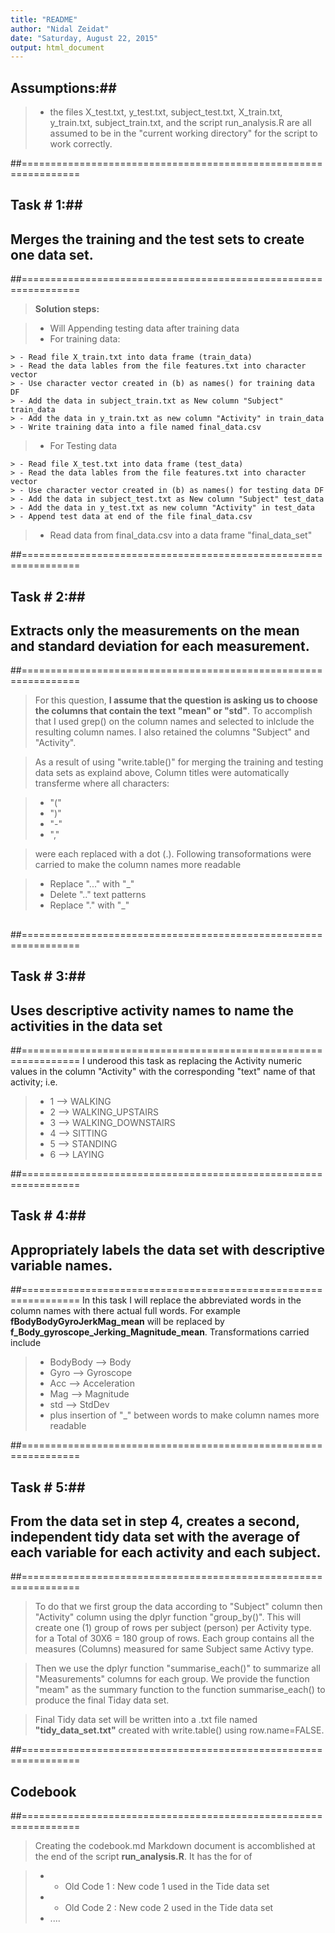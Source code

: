 ```yaml
---
title: "README"
author: "Nidal Zeidat"
date: "Saturday, August 22, 2015"
output: html_document
---
```


## Assumptions:##
> - the files X_test.txt, y_test.txt, subject_test.txt, X_train.txt, y_train.txt, subject_train.txt, and the script run_analysis.R are all assumed to be in the "current working  directory" for the script to work correctly.

##================================================================
## Task # 1:##
## Merges the training and the test sets to create one data set.
##================================================================
>**Solution steps:**

> - Will Appending testing data after training data
> - For training data:

    > - Read file X_train.txt into data frame (train_data)
    > - Read the data lables from the file features.txt into character vector
    > - Use character vector created in (b) as names() for training data DF
    > - Add the data in subject_train.txt as New column "Subject" train_data
    > - Add the data in y_train.txt as new column "Activity" in train_data
    > - Write training data into a file named final_data.csv
> - For Testing data

    > - Read file X_test.txt into data frame (test_data)
    > - Read the data lables from the file features.txt into character vector
    > - Use character vector created in (b) as names() for testing data DF
    > - Add the data in subject_test.txt as New column "Subject" test_data
    > - Add the data in y_test.txt as new column "Activity" in test_data
    > - Append test data at end of the file final_data.csv
    
> - Read data from final_data.csv into a data frame "final_data_set"

##================================================================
## Task # 2:##
## Extracts only the measurements on the mean and standard deviation for each measurement. 
##================================================================
>For this question, **I assume that the question is asking us to choose the columns that contain the text "mean" or "std"**. To accomplish that I used grep() on the column names and selected to inlclude the resulting column names. I also retained the columns "Subject" and "Activity".

>As a result of using "write.table()" for merging the training and testing data sets 
as explaind above, Column titles were automatically transferme where all characters:

> - "("
> - ")"
> - "-"
> - ","

>were each replaced with a dot (.). Following transoformations were carried to make the column names more readable

> - Replace "..." with "_"
> - Delete ".." text patterns
> - Replace "." with "_"

##
##================================================================
## Task # 3:##
## Uses descriptive activity names to name the activities in the data set 
##================================================================
I underood this task as replacing the Activity numeric values in the column
"Activity" with the corresponding "text" name of that activity; i.e.

> - 1 --> WALKING
> - 2 --> WALKING_UPSTAIRS
> - 3 --> WALKING_DOWNSTAIRS
> - 4 --> SITTING
> - 5 --> STANDING
> - 6 --> LAYING

##================================================================
## Task # 4:##
## Appropriately labels the data set with descriptive variable names. 
##================================================================
In this task I will replace the abbreviated words in the column names with
there actual full words. For example **fBodyBodyGyroJerkMag_mean** will be 
replaced by **f_Body_gyroscope_Jerking_Magnitude_mean**. Transformations carried include

> - BodyBody --> Body
> - Gyro --> Gyroscope
> - Acc --> Acceleration
> - Mag --> Magnitude
> - std --> StdDev
> - plus insertion of "_" between words to make column names more readable

##================================================================
## Task # 5:##
## From the data set in step 4, creates a second, independent tidy data set with the average of each variable for each activity and each subject.
##================================================================
>To do that we first group the data according to "Subject" column then "Activity" column
using the dplyr function "group_by()". This will create one (1) group of rows per subject (person) per Activity type. for a Total of 30X6 = 180 group of rows. Each group contains all the measures (Columns) measured for same Subject same Activy type.

>Then we use the dplyr function "summarise_each()" to summarize all "Measurements" columns for each group. We provide the function "meam" as the summary function to the function summarise_each() to produce the final Tiday data set.

> Final Tidy data set will be written into a .txt file named **"tidy_data_set.txt"** created with write.table() using row.name=FALSE.

##================================================================
## Codebook 
##================================================================
>Creating the codebook.md Markdown document is accomblished at the end of the script **run_analysis.R**. It has the for of

> - *  Old Code 1 : New code 1 used in the Tide data set
> - *  Old Code 2 : New code 2 used in the Tide data set
> - ....